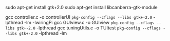 sudo apt-get install gtk+2.0
sudo apt-get install libcanberra-gtk-module

gcc controller.c -o controllerUI `pkg-config --cflags --libs gtk+-2.0` -lpthread -lm -lwiringPi
gcc GUIview.c -o GUIview `pkg-config --cflags --libs gtk+-2.0` -lpthread
gcc tuningUtils.c -o TUItest `pkg-config --cflags --libs gtk+-2.0` -lpthread -lm

